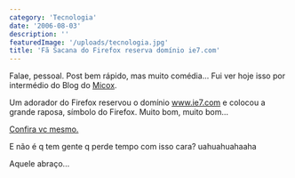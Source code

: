 ```yaml
---
category: 'Tecnologia'
date: '2006-08-03'
description: ''
featuredImage: '/uploads/tecnologia.jpg'
title: 'Fã Sacana do Firefox reserva domínio ie7.com'
---
```


Falae, pessoal. Post bem rápido, mas muito comédia... Fui ver hoje isso por intermédio do Blog do [Micox](http://elmicox.blogspot.com/).

Um adorador do Firefox reservou o domínio www.ie7.com e colocou a grande raposa, símbolo do Firefox. Muito bom, muito bom...

[Confira vc mesmo.](http://www.ie7.com/)

E não é q tem gente q perde tempo com isso cara? uahuahuahaaha

Aquele abraço...
